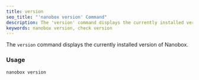 ```yaml
---
title: version
seo_title: "'nanobox version' Command"
description: The 'version' command displays the currently installed version of Nanobox.
keywords: nanobox version, check version
---
```


The `version` command displays the currently installed version of Nanobox.

### Usage
```shell
nanobox version
```

